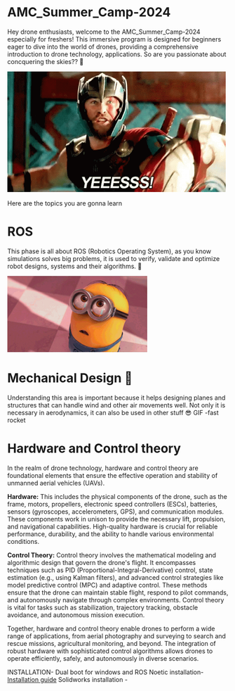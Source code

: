 # AMC_Summer_Camp-2024
Hey drone enthusiasts, welcome to the AMC_Summer_Camp-2024 especially for freshers! This immersive program is designed for beginners eager to dive into the world of drones, providing a comprehensive introduction to drone technology, applications. So are you passionate about concquering the skies?? 🚀

![](https://github.com/Bhaveshmeghwal21/GIFs/blob/main/gif_summer_camp/yesssss.gif)


Here are the topics you are gonna learn

# ROS
This phase is all about ROS (Robotics Operating System), as you know simulations solves big problems, it is used to verify, validate and optimize robot designs, systems and their algorithms. 🤖 

![](https://github.com/Bhaveshmeghwal21/GIFs/blob/main/gif_summer_camp/woow.gif)

# Mechanical Design 🦾
Understanding this area is important because it helps designing planes and structures that can handle wind and other air movements well. Not only it is necessary in aerodynamics, it can also be used in other stuff 😎
GIF -fast rocket

# Hardware and Control theory
In the realm of drone technology, hardware and control theory are foundational elements that ensure the effective operation and stability of unmanned aerial vehicles (UAVs).

**Hardware:** This includes the physical components of the drone, such as the frame, motors, propellers, electronic speed controllers (ESCs), batteries, sensors (gyroscopes, accelerometers, GPS), and communication modules. These components work in unison to provide the necessary lift, propulsion, and navigational capabilities. High-quality hardware is crucial for reliable performance, durability, and the ability to handle various environmental conditions.

**Control Theory:** Control theory involves the mathematical modeling and algorithmic design that govern the drone's flight. It encompasses techniques such as PID (Proportional-Integral-Derivative) control, state estimation (e.g., using Kalman filters), and advanced control strategies like model predictive control (MPC) and adaptive control. These methods ensure that the drone can maintain stable flight, respond to pilot commands, and autonomously navigate through complex environments. Control theory is vital for tasks such as stabilization, trajectory tracking, obstacle avoidance, and autonomous mission execution.

Together, hardware and control theory enable drones to perform a wide range of applications, from aerial photography and surveying to search and rescue missions, agricultural monitoring, and beyond. The integration of robust hardware with sophisticated control algorithms allows drones to operate efficiently, safely, and autonomously in diverse scenarios.




INSTALLATION-
Dual boot for windows and ROS Noetic installation- [Installation guide](https://github.com/Bhaveshmeghwal21/AMC_Summer_Camp-2024/blob/main/Windows.pdf)
Solidworks installation - 
